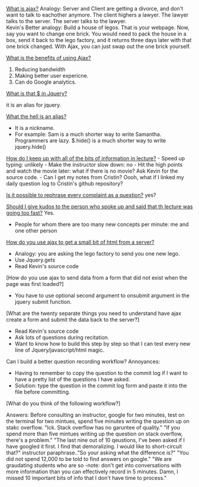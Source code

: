 [What is ajax?]()
  Analogy: Server and Client are getting a divorce, and don't want to talk to eachother anymore.  The client highers a lawyer.  The lawyer talks to the server.  The server talks to the lawyer.  
  Kevin's Better analogy:  Build a house of legos.  That is your webpage. Now, say you want to change one brick. You would need to pack the house in a box, send it back to the lego factory, and it returns three days later with that one brick changed.  With Ajax, you can just swap out the one brick yourself. 
  
[What is the benefits of using Ajax?]()

  1. Reducing bandwidth
  2. Making better user expericne.
  3. Can do Google analytics.  

[What is that $ in Jquery?]()

  it is an alias for jquery.  

[What the hell is an alias?]()
 
  - It is a nickname. 
  - For example: Sam is a much shorter way to write Samantha.  Programmers are lazy.  $.hide() is a much shorter way to write jquery.hide()
  
[How do I keep up with all of the bits of information in lecture?]()
    - Speed up typing: unlikely
    - Make the instructor slow down: no
    - Hit the high points and watch the movie later: what if there is no movie? Ask Kevin for the source code.
    - Can I get my notes from Cristin?  Oooh, what if I linked my daily question log to Cristin's github repository? 
  
[Is it possible to rephrase every complaint as a question?]()
    yes?

[Should I give kudos to the person who spoke up and said that th lecture was going too fast?]()
  Yes. 
  - People for whom there are too many new concepts per minute: me and one other person

[How do you use ajax to get a small bit of html from a server?]()
  - Analogy: you are asking the lego factory to send you one new lego. 
  - Use Jquery.gets
  - Read Kevin's source code

[How do you use ajax to send data from a form that did not exist when the page was first loaded?]
  - You have to use optional second argument to onsubmit argument in the jquery submit function. 

[What are the twenty separate things you need to understand have ajax create a form and submit the data back to the server?]
  - Read Kevin's source code
  - Ask lots of questions during recitation. 
  - Want to know how to build this step by step so that I can test every new line of Jquery/javascript/html magic. 

Can I build a better question recording workflow?
Annoyances: 
- Having to remember to copy the question to the commit log if I want to have a pretty list of the questions I have asked. 
- Solution: type the question in the commit log form and paste it into the file before committing.


[What do you think of the following workflow?]
  
 Answers: Before consulting an instructor, google for two minutes, test on the terminal for two mintues, spend five minutes writing the question up on stakc overflow.
  "Ick.  Stack overflow has no garuntee of quality." 
  "If you spend more than five mintues writing up the question on stack overflow, there's a problem." 
  "The last nine out of 10 qeustions, I've been asked if I have googled it first. I find that demoralizing. I would like to short-circuit that?"
  instructor paraphrase.."So your asking what the difference is?"
  "You did not spend 12,000 to be told to find answers on google."
  "We are graudating students who are so 
  -note: don't get into conversations with more information than you can effectively record in 5 minutes. Damn, I missed 10 important bits of info that I don't have time to process." 

 
